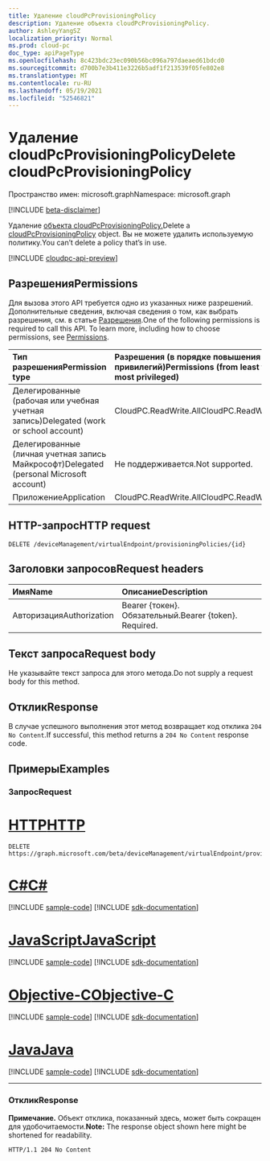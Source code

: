 ```yaml
---
title: Удаление cloudPcProvisioningPolicy
description: Удаление объекта cloudPcProvisioningPolicy.
author: AshleyYangSZ
localization_priority: Normal
ms.prod: cloud-pc
doc_type: apiPageType
ms.openlocfilehash: 8c423bdc23ec090b56bc096a797daeaed61bdcd0
ms.sourcegitcommit: d700b7e3b411e3226b5adf1f213539f05fe802e8
ms.translationtype: MT
ms.contentlocale: ru-RU
ms.lasthandoff: 05/19/2021
ms.locfileid: "52546821"
---
```

# <a name="delete-cloudpcprovisioningpolicy"></a><span data-ttu-id="6e3fc-103">Удаление cloudPcProvisioningPolicy</span><span class="sxs-lookup"><span data-stu-id="6e3fc-103">Delete cloudPcProvisioningPolicy</span></span>

<span data-ttu-id="6e3fc-104">Пространство имен: microsoft.graph</span><span class="sxs-lookup"><span data-stu-id="6e3fc-104">Namespace: microsoft.graph</span></span>

[!INCLUDE [beta-disclaimer](../../includes/beta-disclaimer.md)]

<span data-ttu-id="6e3fc-105">Удаление [объекта cloudPcProvisioningPolicy.](../resources/cloudpcprovisioningpolicy.md)</span><span class="sxs-lookup"><span data-stu-id="6e3fc-105">Delete a [cloudPcProvisioningPolicy](../resources/cloudpcprovisioningpolicy.md) object.</span></span> <span data-ttu-id="6e3fc-106">Вы не можете удалить используемую политику.</span><span class="sxs-lookup"><span data-stu-id="6e3fc-106">You can’t delete a policy that’s in use.</span></span>

[!INCLUDE [cloudpc-api-preview](../../includes/cloudpc-api-preview.md)]
## <a name="permissions"></a><span data-ttu-id="6e3fc-107">Разрешения</span><span class="sxs-lookup"><span data-stu-id="6e3fc-107">Permissions</span></span>

<span data-ttu-id="6e3fc-p102">Для вызова этого API требуется одно из указанных ниже разрешений. Дополнительные сведения, включая сведения о том, как выбрать разрешения, см. в статье [Разрешения](/graph/permissions-reference).</span><span class="sxs-lookup"><span data-stu-id="6e3fc-p102">One of the following permissions is required to call this API. To learn more, including how to choose permissions, see [Permissions](/graph/permissions-reference).</span></span>

|<span data-ttu-id="6e3fc-110">Тип разрешения</span><span class="sxs-lookup"><span data-stu-id="6e3fc-110">Permission type</span></span>|<span data-ttu-id="6e3fc-111">Разрешения (в порядке повышения привилегий)</span><span class="sxs-lookup"><span data-stu-id="6e3fc-111">Permissions (from least to most privileged)</span></span>|
|:---|:---|
|<span data-ttu-id="6e3fc-112">Делегированные (рабочая или учебная учетная запись)</span><span class="sxs-lookup"><span data-stu-id="6e3fc-112">Delegated (work or school account)</span></span>|<span data-ttu-id="6e3fc-113">CloudPC.ReadWrite.All</span><span class="sxs-lookup"><span data-stu-id="6e3fc-113">CloudPC.ReadWrite.All</span></span>|
|<span data-ttu-id="6e3fc-114">Делегированные (личная учетная запись Майкрософт)</span><span class="sxs-lookup"><span data-stu-id="6e3fc-114">Delegated (personal Microsoft account)</span></span>|<span data-ttu-id="6e3fc-115">Не поддерживается.</span><span class="sxs-lookup"><span data-stu-id="6e3fc-115">Not supported.</span></span>|
|<span data-ttu-id="6e3fc-116">Приложение</span><span class="sxs-lookup"><span data-stu-id="6e3fc-116">Application</span></span>|<span data-ttu-id="6e3fc-117">CloudPC.ReadWrite.All</span><span class="sxs-lookup"><span data-stu-id="6e3fc-117">CloudPC.ReadWrite.All</span></span>|

## <a name="http-request"></a><span data-ttu-id="6e3fc-118">HTTP-запрос</span><span class="sxs-lookup"><span data-stu-id="6e3fc-118">HTTP request</span></span>

<!-- {
  "blockType": "ignored"
}
-->

``` http
DELETE /deviceManagement/virtualEndpoint/provisioningPolicies/{id}
```

## <a name="request-headers"></a><span data-ttu-id="6e3fc-119">Заголовки запросов</span><span class="sxs-lookup"><span data-stu-id="6e3fc-119">Request headers</span></span>

|<span data-ttu-id="6e3fc-120">Имя</span><span class="sxs-lookup"><span data-stu-id="6e3fc-120">Name</span></span>|<span data-ttu-id="6e3fc-121">Описание</span><span class="sxs-lookup"><span data-stu-id="6e3fc-121">Description</span></span>|
|:---|:---|
|<span data-ttu-id="6e3fc-122">Авторизация</span><span class="sxs-lookup"><span data-stu-id="6e3fc-122">Authorization</span></span>|<span data-ttu-id="6e3fc-p103">Bearer {токен}. Обязательный.</span><span class="sxs-lookup"><span data-stu-id="6e3fc-p103">Bearer {token}. Required.</span></span>|

## <a name="request-body"></a><span data-ttu-id="6e3fc-125">Текст запроса</span><span class="sxs-lookup"><span data-stu-id="6e3fc-125">Request body</span></span>

<span data-ttu-id="6e3fc-126">Не указывайте текст запроса для этого метода.</span><span class="sxs-lookup"><span data-stu-id="6e3fc-126">Do not supply a request body for this method.</span></span>

## <a name="response"></a><span data-ttu-id="6e3fc-127">Отклик</span><span class="sxs-lookup"><span data-stu-id="6e3fc-127">Response</span></span>

<span data-ttu-id="6e3fc-128">В случае успешного выполнения этот метод возвращает код отклика `204 No Content`.</span><span class="sxs-lookup"><span data-stu-id="6e3fc-128">If successful, this method returns a `204 No Content` response code.</span></span>

## <a name="examples"></a><span data-ttu-id="6e3fc-129">Примеры</span><span class="sxs-lookup"><span data-stu-id="6e3fc-129">Examples</span></span>

### <a name="request"></a><span data-ttu-id="6e3fc-130">Запрос</span><span class="sxs-lookup"><span data-stu-id="6e3fc-130">Request</span></span>


# <a name="http"></a>[<span data-ttu-id="6e3fc-131">HTTP</span><span class="sxs-lookup"><span data-stu-id="6e3fc-131">HTTP</span></span>](#tab/http)
<!-- {
  "blockType": "request",
  "name": "delete_provisioningpolicies_from_virtualendpoint"
}
-->

``` http
DELETE https://graph.microsoft.com/beta/deviceManagement/virtualEndpoint/provisioningPolicies/{id}
```
# <a name="c"></a>[<span data-ttu-id="6e3fc-132">C#</span><span class="sxs-lookup"><span data-stu-id="6e3fc-132">C#</span></span>](#tab/csharp)
[!INCLUDE [sample-code](../includes/snippets/csharp/delete-provisioningpolicies-from-virtualendpoint-csharp-snippets.md)]
[!INCLUDE [sdk-documentation](../includes/snippets/snippets-sdk-documentation-link.md)]

# <a name="javascript"></a>[<span data-ttu-id="6e3fc-133">JavaScript</span><span class="sxs-lookup"><span data-stu-id="6e3fc-133">JavaScript</span></span>](#tab/javascript)
[!INCLUDE [sample-code](../includes/snippets/javascript/delete-provisioningpolicies-from-virtualendpoint-javascript-snippets.md)]
[!INCLUDE [sdk-documentation](../includes/snippets/snippets-sdk-documentation-link.md)]

# <a name="objective-c"></a>[<span data-ttu-id="6e3fc-134">Objective-C</span><span class="sxs-lookup"><span data-stu-id="6e3fc-134">Objective-C</span></span>](#tab/objc)
[!INCLUDE [sample-code](../includes/snippets/objc/delete-provisioningpolicies-from-virtualendpoint-objc-snippets.md)]
[!INCLUDE [sdk-documentation](../includes/snippets/snippets-sdk-documentation-link.md)]

# <a name="java"></a>[<span data-ttu-id="6e3fc-135">Java</span><span class="sxs-lookup"><span data-stu-id="6e3fc-135">Java</span></span>](#tab/java)
[!INCLUDE [sample-code](../includes/snippets/java/delete-provisioningpolicies-from-virtualendpoint-java-snippets.md)]
[!INCLUDE [sdk-documentation](../includes/snippets/snippets-sdk-documentation-link.md)]

---


### <a name="response"></a><span data-ttu-id="6e3fc-136">Отклик</span><span class="sxs-lookup"><span data-stu-id="6e3fc-136">Response</span></span>

<span data-ttu-id="6e3fc-137">**Примечание.** Объект отклика, показанный здесь, может быть сокращен для удобочитаемости.</span><span class="sxs-lookup"><span data-stu-id="6e3fc-137">**Note:** The response object shown here might be shortened for readability.</span></span>
<!-- {
  "blockType": "response",
  "truncated": true
}
-->

``` http
HTTP/1.1 204 No Content
```
